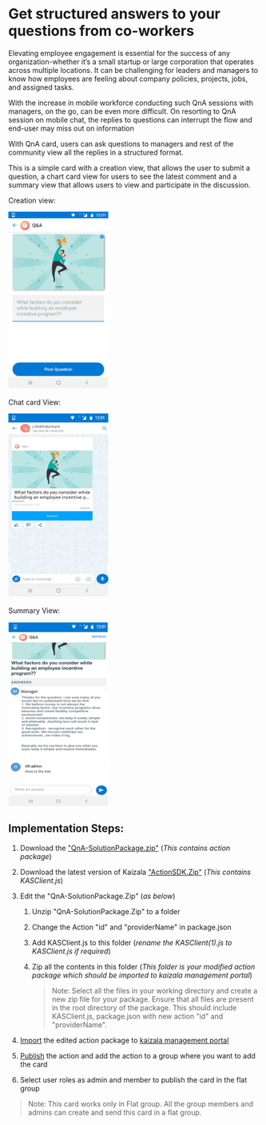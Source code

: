 # Get structured answers to your questions from co-workers

Elevating employee engagement is essential for the success of any organization-whether it’s a small startup or large corporation that operates across multiple locations. It can be challenging for leaders and managers to know how employees are feeling about company policies, projects, jobs, and assigned tasks.

With the increase in mobile workforce conducting such QnA sessions with managers, on the go, can be even more difficult. On resorting to QnA session on mobile chat, the replies to questions can interrupt the flow and end-user may miss out on information

With QnA card, users can ask questions to managers and rest of the community view all the replies in a structured format.

This is a simple card with a creation view, that allows the user to submit a question, a chart card view for users to see the latest comment and a summary view that allows users to view and participate in the discussion.

Creation view:

<img src="QnAImages/1.png" alt="Chat card view Logo" width="200" />

Chat card View:

<img src="QnAImages/2.png" alt="Chat card view Logo" width="200" />

Summary View:

<img src="QnAImages/3.png" alt="Chat card view Logo" width="200" />

## Implementation Steps:
1. Download the ["QnA-SolutionPackage.zip"](https://aka.ms/QnA-SolutionPackage) (*This contains action package*)
2. Download the latest version of Kaizala ["ActionSDK.Zip"](https://manage.kaiza.la/MiniApps/DownloadSDK) (*This contains KASClient.js*)
3. Edit the "QnA-SolutionPackage.Zip" (*as below*)
   1. Unzip "QnA-SolutionPackage.Zip" to a folder
   2. Change the Action "id" and "providerName" in package.json
   3. Add KASClient.js to this folder (*rename the KASClient(1).js to KASClient.js if required*)
   4. Zip all the contents in this folder (*This folder is your modified action package which should be imported to kaizala management portal*)    
       
      > Note: Select all the files in your working directory and create a new zip file for your package. Ensure that all files are present in the root directory of the package. This should include  KASClient.js, package.json with new action "id" and "providerName".
       
4. [Import](https://docs.microsoft.com/en-us/kaizala/actions/publish#import-kaizala-action) the edited action package to [kaizala management portal](https://manage.kaiza.la/)
5. [Publish](https://docs.microsoft.com/en-us/kaizala/actions/publish) the action and add the action to a group where you want to add the card
6. Select user roles as admin and member to publish the card in the flat group

> Note: This card works only in Flat group. All the group members and admins can create and send this card in a flat group.
